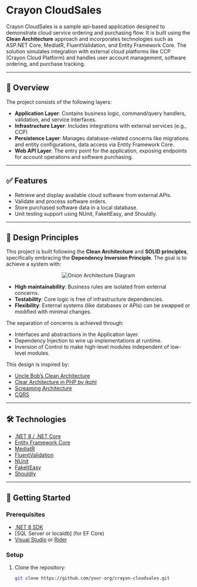 # Crayon CloudSales

Crayon CloudSales is a sample api-based application designed to demonstrate cloud service ordering and purchasing flow. It is built using the **Clean Architecture** approach and incorporates technologies such as ASP.NET Core, MediatR, FluentValidation, and Entity Framework Core. The solution simulates integration with external cloud platforms like CCP (Crayon Cloud Platform) and handles user account management, software ordering, and purchase tracking.

---

## 🧭 Overview

The project consists of the following layers:

- **Application Layer**: Contains business logic, command/query handlers, validation, and service interfaces.
- **Infrastructure Layer**: Includes integrations with external services (e.g., CCP)
- **Persistence Layer**: Manages database-related concerns like migrations and entity configurations, data access via Entity Framework Core.
- **Web API Layer**: The entry point for the application, exposing endpoints for account operations and software purchasing.

---

## ✅ Features

- Retrieve and display available cloud software from external APIs.
- Validate and process software orders.
- Store purchased software data in a local database.
- Unit testing support using NUnit, FakeItEasy, and Shouldly.

---

## 🧱 Design Principles

This project is built following the **Clean Architecture** and **SOLID principles**, specifically embracing the **Dependency Inversion Principle**. The goal is to achieve a system with:

<p align="center">
  <img src="https://jkphl.is/fileadmin/images/blog/clear-architecture/clear-architecture-domain-application-client-tiers.svg" alt="Onion Architecture Diagram" />
</p>

- **High maintainability**: Business rules are isolated from external concerns.
- **Testability**: Core logic is free of infrastructure dependencies.
- **Flexibility**: External systems (like databases or APIs) can be swapped or modified with minimal changes.

The separation of concerns is achieved through:
- Interfaces and abstractions in the Application layer.
- Dependency Injection to wire up implementations at runtime.
- Inversion of Control to make high-level modules independent of low-level modules.

This design is inspired by:
- [Uncle Bob’s Clean Architecture](https://blog.cleancoder.com/uncle-bob/2011/11/22/Clean-Architecture.html)
- [Clear Architecture in PHP by jkphl](https://jkphl.is/articles/clear-architecture-php/)
- [Screaming Architecture](https://blog.cleancoder.com/uncle-bob/2011/09/30/Screaming-Architecture.html)
- [CQRS](https://martinfowler.com/bliki/CQRS.html)


---

## 🛠️ Technologies

- [.NET 8 / .NET Core](https://dotnet.microsoft.com/)
- [Entity Framework Core](https://docs.microsoft.com/en-us/ef/core/)
- [MediatR](https://github.com/jbogard/MediatR)
- [FluentValidation](https://docs.fluentvalidation.net/)
- [NUnit](https://nunit.org/)
- [FakeItEasy](https://fakeiteasy.github.io/)
- [Shouldly](https://shouldly.readthedocs.io/)

---

## 🚀 Getting Started

### Prerequisites

- [.NET 8 SDK](https://dotnet.microsoft.com/en-us/download)
- [SQL Server or localdb] (for EF Core)
- [Visual Studio](https://visualstudio.microsoft.com/) or [Rider](https://www.jetbrains.com/rider/)

### Setup

1. Clone the repository:
   ```bash
   git clone https://github.com/your-org/crayon-cloudsales.git

